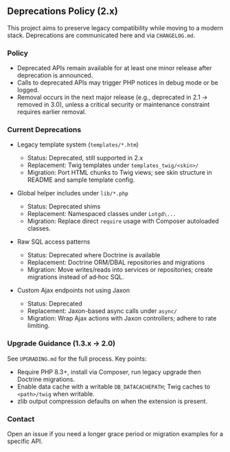 ## Deprecations Policy (2.x)

This project aims to preserve legacy compatibility while moving to a modern stack. Deprecations are communicated here and via `CHANGELOG.md`.

### Policy
- Deprecated APIs remain available for at least one minor release after deprecation is announced.
- Calls to deprecated APIs may trigger PHP notices in debug mode or be logged.
- Removal occurs in the next major release (e.g., deprecated in 2.1 → removed in 3.0), unless a critical security or maintenance constraint requires earlier removal.

### Current Deprecations

- Legacy template system (`templates/*.htm`)  
  - Status: Deprecated, still supported in 2.x  
  - Replacement: Twig templates under `templates_twig/<skin>/`  
  - Migration: Port HTML chunks to Twig views; see skin structure in README and sample template config.

- Global helper includes under `lib/*.php`  
  - Status: Deprecated shims  
  - Replacement: Namespaced classes under `Lotgd\...`  
  - Migration: Replace direct `require` usage with Composer autoloaded classes.

- Raw SQL access patterns  
  - Status: Deprecated where Doctrine is available  
  - Replacement: Doctrine ORM/DBAL repositories and migrations  
  - Migration: Move writes/reads into services or repositories; create migrations instead of ad‑hoc SQL.

- Custom Ajax endpoints not using Jaxon  
  - Status: Deprecated  
  - Replacement: Jaxon-based async calls under `async/`  
  - Migration: Wrap Ajax actions with Jaxon controllers; adhere to rate limiting.

### Upgrade Guidance (1.3.x → 2.0)

See `UPGRADING.md` for the full process. Key points:
- Require PHP 8.3+, install via Composer, run legacy upgrade then Doctrine migrations.
- Enable data cache with a writable `DB_DATACACHEPATH`; Twig caches to `<path>/twig` when writable.
- zlib output compression defaults on when the extension is present.

### Contact
Open an issue if you need a longer grace period or migration examples for a specific API.


